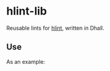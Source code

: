 # hlint-lib

Reusable lints for [hlint](http://hackage.haskell.org/package/hlint), written in
Dhall.

## Use

As an example:
